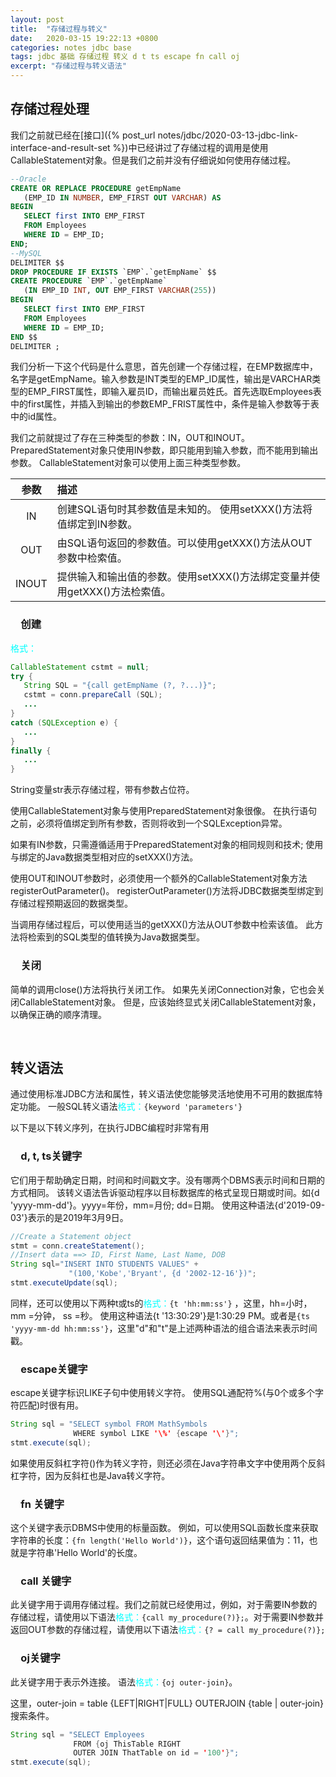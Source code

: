 ```yaml
---
layout: post
title:  "存储过程与转义"
date:   2020-03-15 19:22:13 +0800
categories: notes jdbc base
tags: jdbc 基础 存储过程 转义 d t ts escape fn call oj
excerpt: "存储过程与转义语法"
---
```


## 存储过程处理

我们之前就已经在[接口]({% post_url notes/jdbc/2020-03-13-jdbc-link-interface-and-result-set %})中已经讲过了存储过程的调用是使用CallableStatement对象。但是我们之前并没有仔细说如何使用存储过程。

```sql
--Oracle
CREATE OR REPLACE PROCEDURE getEmpName 
   (EMP_ID IN NUMBER, EMP_FIRST OUT VARCHAR) AS
BEGIN
   SELECT first INTO EMP_FIRST
   FROM Employees
   WHERE ID = EMP_ID;
END;
--MySQL
DELIMITER $$
DROP PROCEDURE IF EXISTS `EMP`.`getEmpName` $$
CREATE PROCEDURE `EMP`.`getEmpName`
   (IN EMP_ID INT, OUT EMP_FIRST VARCHAR(255))
BEGIN
   SELECT first INTO EMP_FIRST
   FROM Employees
   WHERE ID = EMP_ID;
END $$
DELIMITER ;
```

我们分析一下这个代码是什么意思，首先创建一个存储过程，在EMP数据库中，名字是getEmpName。输入参数是INT类型的EMP_ID属性，输出是VARCHAR类型的EMP_FIRST属性，即输入雇员ID，而输出雇员姓氏。首先选取Employees表中的first属性，并插入到输出的参数EMP_FRIST属性中，条件是输入参数等于表中的id属性。

我们之前就提过了存在三种类型的参数：IN，OUT和INOUT。 PreparedStatement对象只使用IN参数，即只能用到输入参数，而不能用到输出参数。 CallableStatement对象可以使用上面三种类型参数。

参数|描述
:--:|:--
IN|创建SQL语句时其参数值是未知的。 使用setXXX()方法将值绑定到IN参数。
OUT|由SQL语句返回的参数值。可以使用getXXX()方法从OUT参数中检索值。
INOUT|提供输入和输出值的参数。使用setXXX()方法绑定变量并使用getXXX()方法检索值。

### &emsp;创建

<span style="color:aqua">格式：</span>

```java
CallableStatement cstmt = null;
try {
   String SQL = "{call getEmpName (?, ?...)}";
   cstmt = conn.prepareCall (SQL);
   ...
}
catch (SQLException e) {
   ...
}
finally {
   ...
}
```

String变量str表示存储过程，带有参数占位符。

使用CallableStatement对象与使用PreparedStatement对象很像。 在执行语句之前，必须将值绑定到所有参数，否则将收到一个SQLException异常。

如果有IN参数，只需遵循适用于PreparedStatement对象的相同规则和技术; 使用与绑定的Java数据类型相对应的setXXX()方法。

使用OUT和INOUT参数时，必须使用一个额外的CallableStatement对象方法registerOutParameter()。 registerOutParameter()方法将JDBC数据类型绑定到存储过程预期返回的数据类型。

当调用存储过程后，可以使用适当的getXXX()方法从OUT参数中检索该值。 此方法将检索到的SQL类型的值转换为Java数据类型。

### &emsp;关闭

简单的调用close()方法将执行关闭工作。 如果先关闭Connection对象，它也会关闭CallableStatement对象。 但是，应该始终显式关闭CallableStatement对象，以确保正确的顺序清理。

&emsp;

## 转义语法

通过使用标准JDBC方法和属性，转义语法使您能够灵活地使用不可用的数据库特定功能。
一般SQL转义语法<span style="color:aqua">格式：</span>`{keyword 'parameters'}`

以下是以下转义序列，在执行JDBC编程时非常有用

### &emsp;d, t, ts关键字

它们用于帮助确定日期，时间和时间戳文字。没有哪两个DBMS表示时间和日期的方式相同。 该转义语法告诉驱动程序以目标数据库的格式呈现日期或时间。如{d 'yyyy-mm-dd'}。yyyy=年份，mm=月份; dd=日期。 使用这种语法{d'2019-09-03'}表示的是2019年3月9日。

```java
//Create a Statement object
stmt = conn.createStatement();
//Insert data ==> ID, First Name, Last Name, DOB
String sql="INSERT INTO STUDENTS VALUES" +
             "(100,'Kobe','Bryant', {d '2002-12-16'})";
stmt.executeUpdate(sql);
```

同样，还可以使用以下两种t或ts的<span style="color:aqua">格式：</span>`{t 'hh:mm:ss'}` ，这里，hh=小时，mm =分钟， ss =秒。 使用这种语法{t '13:30:29'}是1:30:29 PM。或者是`{ts 'yyyy-mm-dd hh:mm:ss'}`，这里"d"和"t"是上述两种语法的组合语法来表示时间戳。

### &emsp;escape关键字

escape关键字标识LIKE子句中使用转义字符。 使用SQL通配符%(与0个或多个字符匹配)时很有用。

```java
String sql = "SELECT symbol FROM MathSymbols
              WHERE symbol LIKE '\%' {escape '\'}";
stmt.execute(sql);
```

如果使用反斜杠字符(\)作为转义字符，则还必须在Java字符串文字中使用两个反斜杠字符，因为反斜杠也是Java转义字符。

### &emsp;fn 关键字

这个关键字表示DBMS中使用的标量函数。 例如，可以使用SQL函数长度来获取字符串的长度：`{fn length('Hello World')}`，这个语句返回结果值为：11，也就是字符串'Hello World'的长度。

### &emsp;call 关键字

此关键字用于调用存储过程。我们之前就已经使用过，例如，对于需要IN参数的存储过程，请使用以下语法<span style="color:aqua">格式：</span>`{call my_procedure(?)};`。对于需要IN参数并返回OUT参数的存储过程，请使用以下语法<span style="color:aqua">格式：</span>`{? = call my_procedure(?)};`

### &emsp;oj关键字

此关键字用于表示外连接。 语法<span style="color:aqua">格式：</span>`{oj outer-join}`。

这里，outer-join = table {LEFT|RIGHT|FULL} OUTERJOIN {table | outer-join} 搜索条件。

```java
String sql = "SELECT Employees
              FROM {oj ThisTable RIGHT
              OUTER JOIN ThatTable on id = '100'}";
stmt.execute(sql);
```
